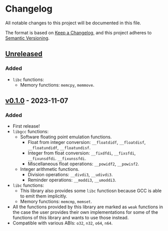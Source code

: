 # Changelog

All notable changes to this project will be documented in this file.

The format is based on [Keep a Changelog](https://keepachangelog.com/en/1.1.0/),
and this project adheres to [Semantic Versioning](https://semver.org/spec/v2.0.0.html).

## [Unreleased]

### Added

- `libc` functions:
  - Memory functions: `memcpy`, `memmove`.

## [v0.1.0] - 2023-11-07

### Added

- First release!
- `libgcc` functions:
  - Software floating point emulation functions.
    - Float from integer conversion: `__floatdidf`, `__floatdisf`,
      `__floatundidf`, `__floatundisf`.
    - Integer from float conversion: `__fixdfdi`, `__fixsfdi`, `__fixunsdfdi`.
      `__fixunssfdi`.
    - Miscellaneous float operations: `__powidf2`, `__powisf2`.
  - Integer arithmetic functions.
    - Division operations: `__divdi3`, `__udivdi3`.
    - Reminder operations: `__moddi3`, `__umoddi3`.
- `libc` functions:
  - This library also provides some `libc` functiosn because GCC is able to
    emit them implicitly.
  - Memory functions: `memcmp`, `memset`.
- All the functions provided by this library are marked as `weak` functions in
  the case the user provides their own implementations for some of the
  functions of this library and wants to use those instead.
- Compatible with various ABIs: `o32`, `n32`, `o64`, `n64`.

[unreleased]: https://github.com/Decompollaborate/spimdisasm/compare/v0.1.0...HEAD
[v0.1.0]: https://github.com/Decompollaborate/spimdisasm/releases/tag/v0.1.0

